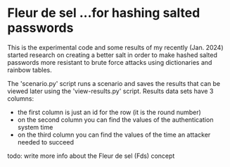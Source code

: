 # Fleur de sel ...for hashing salted passwords
This is the experimental code and some results of my recently (Jan. 2024) started research on creating a better salt in order to make hashed salted passwords more resistant to brute force attacks using dictionaries and rainbow tables.

The 'scenario.py' script runs a scenario and saves the results that can be viewed later using the 'view-results.py' script. Results data sets have 3 columns:

- the first column is just an id for the row (it is the round number)
- on the second column you can find the values of the authentication system time
- on the third column you can find the values of the time an attacker needed to succeed

todo: write more info about the Fleur de sel (Fds) concept 